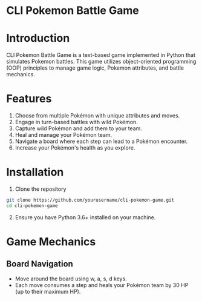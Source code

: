 # CLI Pokemon Battle Game
# Introduction
CLI Pokemon Battle Game is a text-based game implemented in Python that simulates Pokemon battles. This game utilizes object-oriented programming (OOP) principles to manage game logic, Pokemon attributes, and battle mechanics.

# Features
1. Choose from multiple Pokémon with unique attributes and moves.
2. Engage in turn-based battles with wild Pokémon.
3. Capture wild Pokémon and add them to your team.
4. Heal and manage your Pokémon team.
5. Navigate a board where each step can lead to a Pokémon encounter.
6. Increase your Pokémon's health as you explore.

# Installation
1. Clone the repository
```bash
git clone https://github.com/yourusername/cli-pokemon-game.git
cd cli-pokemon-game
```
2. Ensure you have Python 3.6+ installed on your machine.

# Game Mechanics
## Board Navigation
- Move around the board using w, a, s, d keys.
- Each move consumes a step and heals your Pokémon team by 30 HP (up to their maximum HP).
